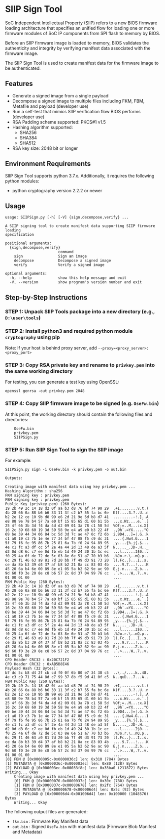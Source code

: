 
# SIIP Sign Tool

SoC Independent Intellectual Property (SIIP) refers to a new BIOS firmware loading architecture that specifies an unified flow for loading one or more firmware modules of SoC IP components from SPI flash to memory by BIOS.

Before an SIIP firmware image is loaded to memory, BIOS validates the authenticity and integrity by verifying manifest data associated with the firmware image.

The SIIP Sign Tool is used to create manifest data for the firmware image to be authenticated.

## Features

* Generate a signed image from a single payload
* Decompose a signed image to multiple files including FKM, FBM, Metafile and payload (developer use)
* Run a self-test that mimics SIIP verification flow BIOS performs (developer use)
* RSA Padding scheme supported: PKCS#1 v1.5
* Hashing algorithm supported:
  - SHA256
  - SHA384
  - SHA512
* RSA key size: 2048 bit or longer


## Environment Requirements

SIIP Sign Tool supports python 3.7.x. Additionally, it requires the following python modules:

* python cryptography version 2.2.2 or newer


## Usage

```
usage: SIIPSign.py [-h] [-V] {sign,decompose,verify} ...

A SIIP signing tool to create manifest data supporting SIIP firmware loading
specification

positional arguments:
  {sign,decompose,verify}
                        command
    sign                Sign an image
    decompose           Decompose a signed image
    verify              Verify a signed image

optional arguments:
  -h, --help            show this help message and exit
  -V, --version         show program's version number and exit
```

## Step-by-Step Instructions


### STEP 1: Unpack SIIP Tools package into a new directory (e.g., `D:\user\tools`)


### STEP 2: Install python3 and required python module `cryptography` using pip

Note: If your host is behind proxy server, add `--proxy=<proxy_server>:<proxy_port>`


### STEP 3: Copy RSA private key and rename to `privkey.pem` into the same working directory

For testing, you can generate a test key using OpenSSL:

```
openssl genrsa -out privkey.pem 2048
```

### STEP 4: Copy SIIP firmware image to be signed (e.g. `OseFw.bin`)

At this point, the working directory should contain the following files and directories:

```
	OseFw.bin
	privkey.pem
	SIIPSign.py
```


### STEP 5: Run SIIP Sign Tool to sign the SIIP image

For example:

```
SIIPSign.py sign -i OseFw.bin -k privkey.pem -o out.bin

Outputs:

Creating image with manifest data using key privkey.pem ...
Hashing Algorithm : sha256
FKM signing key : privkey.pem
FBM signing key : privkey.pem
Public Key (privkey.pem) (260 Bytes):
19 2b 49 2c 14 18 d2 0f aa b3 d8 76 af 74 90 29  .+I,.......v.t.)
4b 28 66 0a 88 b6 b6 33 11 3f c2 b7 55 fa bc 6e  K(f....3.?..U..n
b2 2e 12 ce 10 9b d8 99 e6 2d 21 9e 5d b8 d7 41  .........-!.]..A
e8 88 9e 78 b4 57 7a e0 bf 15 85 65 d1 60 b1 5b  ...x.Wz....e.`.[
25 4f 66 3b 3d f4 da 4d d2 09 01 3a 78 c1 58 5d  %Of;=..M...:x.X]
16 2c 39 68 60 19 3d 59 58 9e e4 a9 e0 b3 22 4f  .,9h`.=YX....."O
69 be 39 44 34 06 84 bc 5d 3d 7c ae 47 0c f2 6b  i.9D4...]=|.G..k
c1 a0 19 c3 7b 1e 4e 77 34 bf 47 08 f5 c9 dc 31  ....{.Nw4.G....1
5f 79 f6 fe 95 86 7b 25 81 6a 7b f0 24 94 89 95  _y....{%.j{.$...
4e c1 fc a3 df cc 5f 2e 4a 44 2d 13 48 de a3 5f  N....._.JD-.H.._
d2 0d d8 6c c7 ee 0d fb eb 1d 49 24 30 1b 1c ec  ...l......I$0...
f0 25 4a 6f de 72 de 5c 03 8e 6e 51 a7 70 b3 b6  .%Jo.r.\..nQ.p..
6c 29 f1 46 63 a9 81 7d 20 bb 7f 49 d3 91 73 20  l).Fc..}...I..s.
ce da 8b b3 39 d4 37 af b8 b2 21 8a cc 83 03 4b  ....9.7...!....K
45 20 6a b4 6e 00 89 8e e1 05 5a b2 62 9e ac 90  E.j.n.....Z.b...
9d 60 f0 3e 20 8e c8 b6 57 2c 8d 37 04 99 76 cc  .`.>....W,.7..v.
01 00 01 00                                      ....
FKM Public Key (260 Bytes):
19 2b 49 2c 14 18 d2 0f aa b3 d8 76 af 74 90 29  .+I,.......v.t.)
4b 28 66 0a 88 b6 b6 33 11 3f c2 b7 55 fa bc 6e  K(f....3.?..U..n
b2 2e 12 ce 10 9b d8 99 e6 2d 21 9e 5d b8 d7 41  .........-!.]..A
e8 88 9e 78 b4 57 7a e0 bf 15 85 65 d1 60 b1 5b  ...x.Wz....e.`.[
25 4f 66 3b 3d f4 da 4d d2 09 01 3a 78 c1 58 5d  %Of;=..M...:x.X]
16 2c 39 68 60 19 3d 59 58 9e e4 a9 e0 b3 22 4f  .,9h`.=YX....."O
69 be 39 44 34 06 84 bc 5d 3d 7c ae 47 0c f2 6b  i.9D4...]=|.G..k
c1 a0 19 c3 7b 1e 4e 77 34 bf 47 08 f5 c9 dc 31  ....{.Nw4.G....1
5f 79 f6 fe 95 86 7b 25 81 6a 7b f0 24 94 89 95  _y....{%.j{.$...
4e c1 fc a3 df cc 5f 2e 4a 44 2d 13 48 de a3 5f  N....._.JD-.H.._
d2 0d d8 6c c7 ee 0d fb eb 1d 49 24 30 1b 1c ec  ...l......I$0...
f0 25 4a 6f de 72 de 5c 03 8e 6e 51 a7 70 b3 b6  .%Jo.r.\..nQ.p..
6c 29 f1 46 63 a9 81 7d 20 bb 7f 49 d3 91 73 20  l).Fc..}...I..s.
ce da 8b b3 39 d4 37 af b8 b2 21 8a cc 83 03 4b  ....9.7...!....K
45 20 6a b4 6e 00 89 8e e1 05 5a b2 62 9e ac 90  E.j.n.....Z.b...
9d 60 f0 3e 20 8e c8 b6 57 2c 8d 37 04 99 76 cc  .`.>....W,.7..v.
01 00 01 00                                      ....
CPD Header CRC32 : 0x20C721F2
CPD Header CRC32 : 0xAB5B8E46
Payload Hash (32 Bytes):
b7 dc 5c b8 d4 2f cb cd f0 0f 6b 00 e7 34 38 c5  ..\../....k..48.
4e c3 c9 71 75 44 8d c7 99 37 8b f5 9d 41 0f c5  N..quD...7...A..
FBM Public Key (260 Bytes):
19 2b 49 2c 14 18 d2 0f aa b3 d8 76 af 74 90 29  .+I,.......v.t.)
4b 28 66 0a 88 b6 b6 33 11 3f c2 b7 55 fa bc 6e  K(f....3.?..U..n
b2 2e 12 ce 10 9b d8 99 e6 2d 21 9e 5d b8 d7 41  .........-!.]..A
e8 88 9e 78 b4 57 7a e0 bf 15 85 65 d1 60 b1 5b  ...x.Wz....e.`.[
25 4f 66 3b 3d f4 da 4d d2 09 01 3a 78 c1 58 5d  %Of;=..M...:x.X]
16 2c 39 68 60 19 3d 59 58 9e e4 a9 e0 b3 22 4f  .,9h`.=YX....."O
69 be 39 44 34 06 84 bc 5d 3d 7c ae 47 0c f2 6b  i.9D4...]=|.G..k
c1 a0 19 c3 7b 1e 4e 77 34 bf 47 08 f5 c9 dc 31  ....{.Nw4.G....1
5f 79 f6 fe 95 86 7b 25 81 6a 7b f0 24 94 89 95  _y....{%.j{.$...
4e c1 fc a3 df cc 5f 2e 4a 44 2d 13 48 de a3 5f  N....._.JD-.H.._
d2 0d d8 6c c7 ee 0d fb eb 1d 49 24 30 1b 1c ec  ...l......I$0...
f0 25 4a 6f de 72 de 5c 03 8e 6e 51 a7 70 b3 b6  .%Jo.r.\..nQ.p..
6c 29 f1 46 63 a9 81 7d 20 bb 7f 49 d3 91 73 20  l).Fc..}...I..s.
ce da 8b b3 39 d4 37 af b8 b2 21 8a cc 83 03 4b  ....9.7...!....K
45 20 6a b4 6e 00 89 8e e1 05 5a b2 62 9e ac 90  E.j.n.....Z.b...
9d 60 f0 3e 20 8e c8 b6 57 2c 8d 37 04 99 76 cc  .`.>....W,.7..v.
01 00 01 00                                      ....
[0] FBM @ [0x0000005c-0x0000036c] len: 0x310 (784) Bytes
[1] METADATA @ [0x0000036c-0x000003ec] len: 0x80 (128) Bytes
[2] PAYLOAD @ [0x000003ec-0x00033f8c] len: 0x33ba0 (211872) Bytes
Writing... Okay
	Creating image with manifest data using key privkey.pem ...
	[0] FKM @ [0x00000070-0x0000037c] len: 0x30c (780) Bytes
	[1] FBM @ [0x0000037c-0x00000678] len: 0x2fc (764) Bytes
	[2] METADATA @ [0x00000678-0x000006d4] len: 0x5c (92) Bytes
	[3] PAYLOAD @ [0x000006d4-0x001006d4] len: 0x100000 (1048576) Bytes
	Writing... Okay

```
The following output files are generated:

* `fkm.bin` : Firmware Key Manifest data
* `out.bin` : Signed `OseFw.bin` with manifest data (Firmware Blob Manifest and Metadata)
